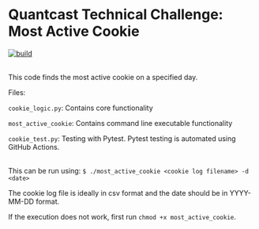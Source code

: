 # Quantcast Technical Challenge: Most Active Cookie

[![build](https://github.com/RohanS14/Most-Active-Cookie/actions/workflows/python-tests.yml/badge.svg)](https://github.com/RohanS14/Most-Active-Cookie/actions/workflows/python-tests.yml)

<br>This code finds the most active cookie on a specified day.</br>


Files:

`cookie_logic.py`: Contains core functionality

`most_active_cookie`: Contains command line executable functionality

`cookie_test.py`: Testing with Pytest. Pytest testing is automated using GitHub Actions.


<br>This can be run using:
```$ ./most_active_cookie <cookie log filename> -d <date>```
</br>

The cookie log file is ideally in csv format and the date should be in YYYY-MM-DD format.

If the execution does not work, first run `chmod +x most_active_cookie`.

